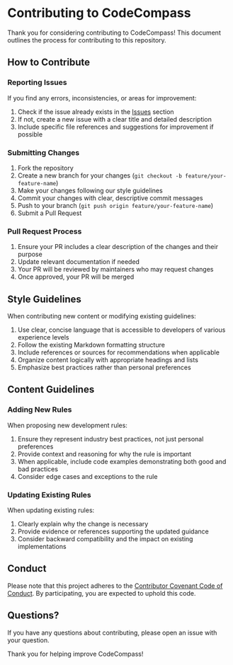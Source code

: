 # Contributing to CodeCompass

Thank you for considering contributing to CodeCompass! This document outlines the process for contributing to this repository.

## How to Contribute

### Reporting Issues

If you find any errors, inconsistencies, or areas for improvement:

1. Check if the issue already exists in the [Issues](https://github.com/isekream/CodeCompass/issues) section
2. If not, create a new issue with a clear title and detailed description
3. Include specific file references and suggestions for improvement if possible

### Submitting Changes

1. Fork the repository
2. Create a new branch for your changes (`git checkout -b feature/your-feature-name`)
3. Make your changes following our style guidelines
4. Commit your changes with clear, descriptive commit messages
5. Push to your branch (`git push origin feature/your-feature-name`)
6. Submit a Pull Request

### Pull Request Process

1. Ensure your PR includes a clear description of the changes and their purpose
2. Update relevant documentation if needed
3. Your PR will be reviewed by maintainers who may request changes
4. Once approved, your PR will be merged

## Style Guidelines

When contributing new content or modifying existing guidelines:

1. Use clear, concise language that is accessible to developers of various experience levels
2. Follow the existing Markdown formatting structure
3. Include references or sources for recommendations when applicable
4. Organize content logically with appropriate headings and lists
5. Emphasize best practices rather than personal preferences

## Content Guidelines

### Adding New Rules

When proposing new development rules:

1. Ensure they represent industry best practices, not just personal preferences
2. Provide context and reasoning for why the rule is important
3. When applicable, include code examples demonstrating both good and bad practices
4. Consider edge cases and exceptions to the rule

### Updating Existing Rules

When updating existing rules:

1. Clearly explain why the change is necessary
2. Provide evidence or references supporting the updated guidance
3. Consider backward compatibility and the impact on existing implementations

## Conduct

Please note that this project adheres to the [Contributor Covenant Code of Conduct](CODE_OF_CONDUCT.md). By participating, you are expected to uphold this code.

## Questions?

If you have any questions about contributing, please open an issue with your question.

Thank you for helping improve CodeCompass!
